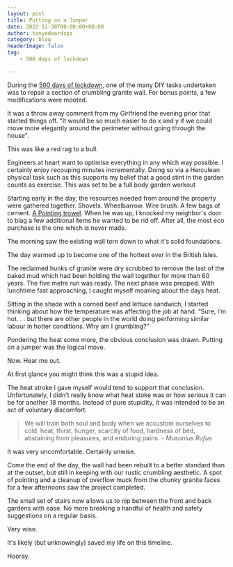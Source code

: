 ```yaml
---
layout: post
title: Putting on a Jumper
date: 2022-12-30T00:00:00+00:00
author: tonyedwardspz
category: blog
headerImage: false
tag: 
    - 500 days of lockdown

---
```


During the [500 days of lockdown](https://tonyedwardspz.co.uk/blog/500-days-of-lockdown), one of the many DIY tasks undertaken was to repair a section of crumbling granite wall. For bonus points, a few modifications were mooted.

It was a throw away comment from my Girlfriend the evening prior that started things off. "It would be so much easier to do x and y if we could move more elegantly around the perimeter without going through the house".

This was like a red rag to a bull. 

Engineers at heart want to optimise everything in any which way possible. I certainly enjoy recouping minutes incrementally. Doing so via a Herculean physical task such as this supports my belief that a good stint in the garden counts as exercise. This was set to be a full body garden workout

Starting early in the day, the resources needed from around the property were gathered together. Shovels. Wheelbarrow. Wire brush. A few bags of cement. [A Pointing trowel](https://www.instagram.com/p/CBvhivHnw8E/). When he was up, I knocked my neighbor's door to blag a few additional items he wanted to be rid off. After all, the most eco purchase is the one which is never made.

The morning saw the existing wall torn down to what it's solid foundations. 

The day warmed up to become one of the hottest ever in the British Isles. 

The reclaimed hunks of granite were dry scrubbed to remove the last of the baked mud which had been holding the wall together for more than 60 years. The five metre run was ready. The next phase was prepped. With lunchtime fast approaching, I caught myself moaning about the days heat.

Sitting in the shade with a corned beef and lettuce sandwich, I started thinking about how the temperature was affecting the job at hand. “Sure, I’m hot. . . but there are other people in the world doing performing similar labour in hotter conditions. Why am I grumbling?”

Pondering the heat some more, the obvious conclusion was drawn. Putting on a jumper was the logical move.

Now. Hear me out.

At first glance you might think this was a stupid idea. 

The heat stroke I gave myself would tend to support that conclusion. Unfortunately, I didn’t really know what heat stoke was or how serious it can be for another 18 months. Instead of pure stupidity, it was intended to be an act of voluntary discomfort.

> We will train both soul and body when we accustom ourselves to cold, heat, thirst, hunger, scarcity of food, hardness of bed, abstaining from pleasures, and enduring pains. - *Musonius Rufus*

It was very uncomfortable. Certainly unwise.

Come the end of the day, the wall had been rebuilt to a better standard than at the outset, but still in keeping with our rustic crumbling aesthetic. A spot of pointing and a cleanup of overflow muck from the chunky granite faces for a few afternoons saw the project completed. 

The small set of stairs now allows us to nip between the front and back gardens with ease. No more breaking a handful of  health and safety suggestions on a regular basis. 

Very wise. 

It's likely (but unknowingly) saved my life on this timeline.

Hooray.
